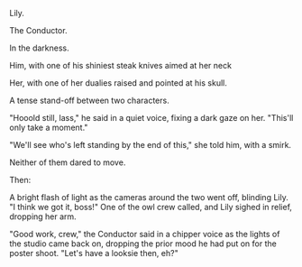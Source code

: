 Lily.

The Conductor.

In the darkness.

Him, with one of his shiniest steak knives aimed at her neck

Her, with one of her dualies raised and pointed at his skull.

A tense stand-off between two characters.

"Hooold still, lass," he said in a quiet voice, fixing a dark gaze on her. "This'll only take a moment."

"We'll see who's left standing by the end of this," she told him, with a smirk.

Neither of them dared to move.

Then:

A bright flash of light as the cameras around the two went off, blinding Lily. "I think we got it, boss!" One of the owl crew called, and Lily sighed in relief, dropping her arm.

"Good work, crew," the Conductor said in a chipper voice as the lights of the studio came back on, dropping the prior mood he had put on for the poster shoot. "Let's have a looksie then, eh?"
